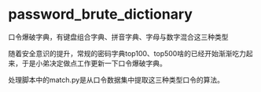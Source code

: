 # password_brute_dictionary
口令爆破字典，有键盘组合字典、拼音字典、字母与数字混合这三种类型

随着安全意识的提升，常规的密码字典top100、top500啥的已经开始渐渐吃力起来，于是小弟决定做点工作更新一下口令爆破字典。

处理脚本中的match.py是从口令数据集中提取这三种类型口令的算法。